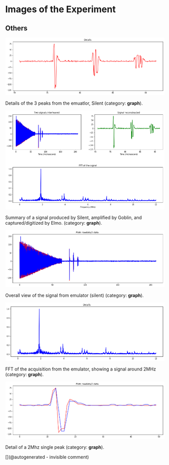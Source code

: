 # Images of the Experiment

## Others

![](/elmo/data/20170713a/signals.png)

Details of the 3 peaks from the emuatlor, Silent (category: __graph__).

![](/elmo/data/20170713a/summary.png)

Summary of a signal produced by Silent, amplified by Goblin, and captured/digitized by Elmo. (category: __graph__).

![](/elmo/data/20170713a/eachADC.png)

Overall view of the signal from emulator (silent) (category: __graph__).

![](/elmo/data/20170713a/fft.png)

FFT of the acquisition from the emulator, showing a signal around 2MHz (category: __graph__).

![](/elmo/data/20170713a/detail.png)

Detail of a 2Mhz single peak (category: __graph__).



[](@autogenerated - invisible comment)